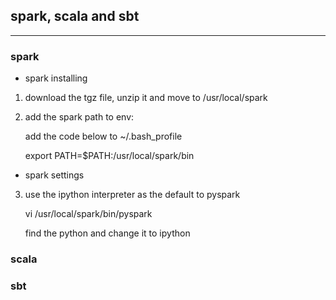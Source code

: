 ## spark, scala and sbt
---

### spark

* spark installing

1. download the tgz file, unzip it and move to /usr/local/spark
2. add the spark path to env: 

    add the code below to ~/.bash_profile

    export PATH=$PATH:/usr/local/spark/bin 

* spark settings

3. use the ipython interpreter as the default to pyspark

	vi /usr/local/spark/bin/pyspark

	find the python and change it to ipython


### scala


### sbt
